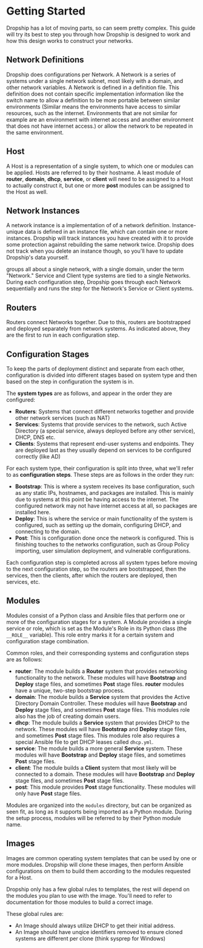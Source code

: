 # Getting Started

Dropship has a lot of moving parts, so can seem pretty complex. This guide will try its best to step you through how Dropship is designed to work and how this design works to construct your networks.

## Network Definitions

Dropship does configurations per Network. A Network is a series of systems under a single network subnet, most likely with a domain, and other network variables. A Network is defined in a definition file. This definition does not contain specific implementation information like the switch name to allow a definition to be more portable between similar environments (Similar means the environments have access to similar resources, such as the internet. Environments that are not similar for example are an environment with internet access and another environment that does not have internet access.) or allow the network to be repeated in the same environment.

## Host

A Host is a representation of a single system, to which one or modules can be applied. Hosts are referred to by their hostname. A least module of **router**, **domain**, **dhcp**, **service**, or **client** will need to be assigned to a Host to actually construct it, but one or more **post** modules can be assigned to the Host as well. 

## Network Instances

A network instance is a implementation of of a network definition. Instance-unique data is defined in an instance file, which can contain one or more instances. Dropship will track instances you have created with it to provide some protection against rebuilding the same network twice. Dropship does not track when you delete an instance though, so you'll have to update Dropship's data yourself.




groups all  about a single network, with a single domain, under the term "Network." Service and Client type systems are tied to a single Networks. During each configuration step, Dropship goes through each Network sequentially and runs the step for the Network's Service or Client systems.

## Routers

Routers connect Networks together. Due to this, routers are bootstrapped and deployed separately from network systems. As indicated above, they are the first to run in each configuration step.


## Configuration Stages

To keep the parts of deployment distinct and separate from each other, configuration is divided into different stages based on system type and then based on the step in configuration the system is in.

The **system types** are as follows, and appear in the order they are configured:
* **Routers**: Systems that connect different networks together and provide other network services (such as NAT)
* **Services**: Systems that provide services to the network, such Active Directory (a special service, always deployed before any other service), DHCP, DNS etc.
* **Clients**: Systems that represent end-user systems and endpoints. They are deployed last as they usually depend on services to be configured correctly (like AD)

For each system type, their configuration is split into three, what we'll refer to as **configuration steps**. These steps are as follows in the order they run:
* **Bootstrap**: This is where a system receives its base configuration, such as any static IPs, hostnames, and packages are installed. This is mainly due to systems at this point be having access to the internet. The configured network may not have internet access at all, so packages are installed here.
* **Deploy**: This is where the service or main functionality of the system is configured, such as setting up the domain, configuring DHCP, and connecting to the domain.
* **Post**: This is configuration done once the network is configured. This is finishing touches to the networks configuration, such as Group Policy importing, user simulation deployment, and vulnerable configurations.

Each configuration step is completed across all system types before moving to the next configuration step, so the routers are bootstrapped, then the services, then the clients, after which the routers are deployed, then services, etc.


## Modules

Modules consist of a Python class and Ansible files that perform one or more of the configuration stages for a system. A Module provides a single service or role, which is set as the Module's Role in its Python class (the ```__ROLE__``` variable). This role entry marks it for a certain system and configuration stage combination.

Common roles, and their corresponding systems and configuration steps are as follows:
* **router**: The module builds a **Router** system that provides networking functionality to the network. These modules will have **Bootstrap** and **Deploy** stage files, and sometimes **Post** stage files. **router** modules have a unique, two-step bootstrap process.
* **domain**: The module builds a **Service** system that provides the Active Directory Domain Controller. These modules will have **Bootstrap** and **Deploy** stage files, and sometimes **Post** stage files. This modules role also has the job of creating domain users.
* **dhcp**: The module builds a **Service** system that provides DHCP to the network. These modules will have **Bootstrap** and **Deploy** stage files, and sometimes **Post** stage files. This modules role also requires a special Ansible file to get DHCP leases called ```dhcp.yml```.
* **service**: The module builds a more general **Service** system. These modules will have **Bootstrap** and **Deploy** stage files, and sometimes **Post** stage files. 
* **client**: The module builds a **Client** system that most likely will be connected to a domain. These modules will have **Bootstrap** and **Deploy** stage files, and sometimes **Post** stage files.
* **post**: This module provides **Post** stage functionality. These modules will only have **Post** stage files.

Modules are organized into the ```modules``` directory, but can be organized as seen fit, as long as it supports being imported as a Python module. During the setup process, modules will be referred to by their Python module name.



## Images

Images are common operating system templates that can be used by one or more modules. Dropship will clone these images, then perform Ansible configurations on them to build them according to the modules requested for a Host. 

Dropship only has a few global rules to templates, the rest will depend on the modules you plan to use with the image. You'll need to refer to documentation for those modules to build a correct image.

These global rules are:
* An Image should always utilize DHCP to get their initial address. 
* An Image should have unqice identifiers removed to ensure cloned systems are different per clone (think sysprep for Windows)